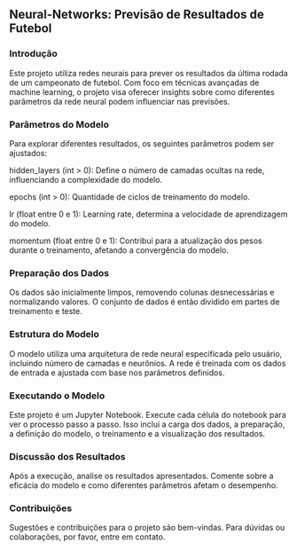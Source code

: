 ## Neural-Networks: Previsão de Resultados de Futebol

### Introdução

Este projeto utiliza redes neurais para prever os resultados da última rodada de um campeonato de futebol. Com foco em técnicas avançadas de machine learning, o projeto visa oferecer insights sobre como diferentes parâmetros da rede neural podem influenciar nas previsões.

### Parâmetros do Modelo

Para explorar diferentes resultados, os seguintes parâmetros podem ser ajustados:

hidden_layers (int > 0): Define o número de camadas ocultas na rede, influenciando a complexidade do modelo.

epochs (int > 0): Quantidade de ciclos de treinamento do modelo.

lr (float entre 0 e 1): Learning rate, determina a velocidade de aprendizagem do modelo.

momentum (float entre 0 e 1): Contribui para a atualização dos pesos durante o treinamento, afetando a convergência do modelo.

### Preparação dos Dados

Os dados são inicialmente limpos, removendo colunas desnecessárias e normalizando valores. O conjunto de dados é então dividido em partes de treinamento e teste.

### Estrutura do Modelo

O modelo utiliza uma arquitetura de rede neural especificada pelo usuário, incluindo número de camadas e neurônios. A rede é treinada com os dados de entrada e ajustada com base nos parâmetros definidos.

### Executando o Modelo

Este projeto é um Jupyter Notebook. Execute cada célula do notebook para ver o processo passo a passo. Isso inclui a carga dos dados, a preparação, a definição do modelo, o treinamento e a visualização dos resultados.

### Discussão dos Resultados
Após a execução, analise os resultados apresentados. Comente sobre a eficácia do modelo e como diferentes parâmetros afetam o desempenho.

### Contribuições
Sugestões e contribuições para o projeto são bem-vindas. Para dúvidas ou colaborações, por favor, entre em contato.
